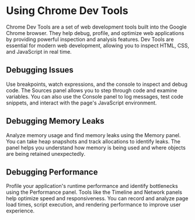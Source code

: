 # Using Chrome Dev Tools
Chrome Dev Tools are a set of web development tools built into the Google Chrome browser. They help debug, profile, and optimize web applications by providing powerful inspection and analysis features. Dev Tools are essential for modern web development, allowing you to inspect HTML, CSS, and JavaScript in real time.

## Debugging Issues
Use breakpoints, watch expressions, and the console to inspect and debug code. The Sources panel allows you to step through code and examine variables. You can also use the Console panel to log messages, test code snippets, and interact with the page's JavaScript environment.

## Debugging Memory Leaks
Analyze memory usage and find memory leaks using the Memory panel. You can take heap snapshots and track allocations to identify leaks. The panel helps you understand how memory is being used and where objects are being retained unexpectedly.

## Debugging Performance
Profile your application's runtime performance and identify bottlenecks using the Performance panel. Tools like the Timeline and Network panels help optimize speed and responsiveness. You can record and analyze page load times, script execution, and rendering performance to improve user experience.
